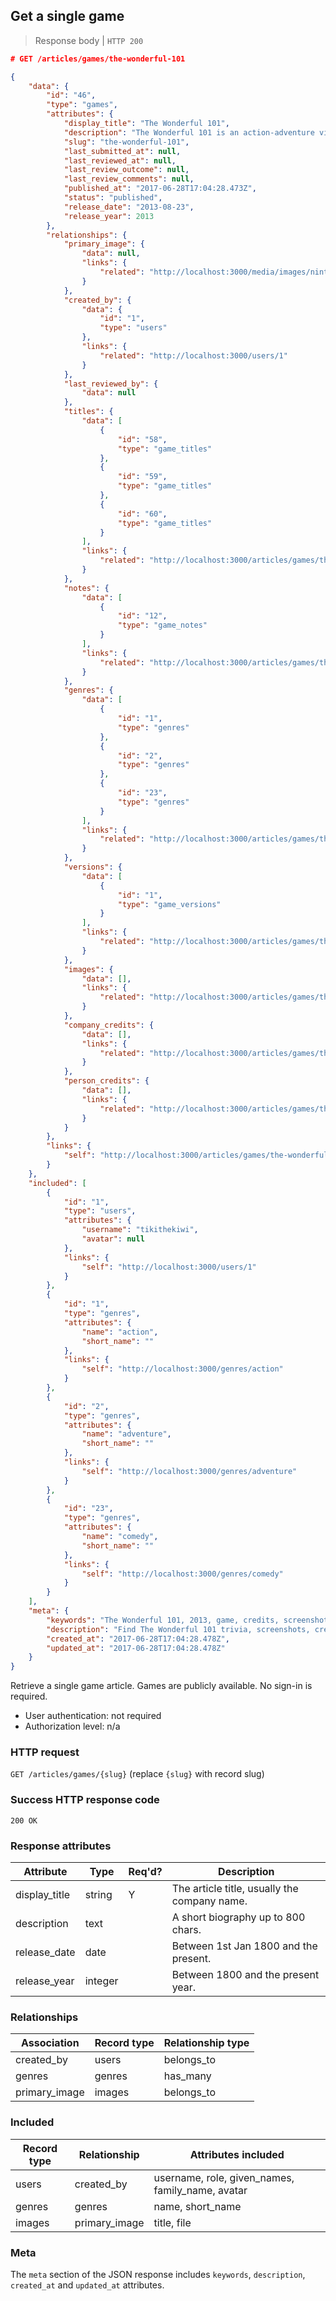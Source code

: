 ## <a name="games_show"></a>Get a single game

> Response body | `HTTP 200`

```JSON
# GET /articles/games/the-wonderful-101

{
    "data": {
        "id": "46",
        "type": "games",
        "attributes": {
            "display_title": "The Wonderful 101",
            "description": "The Wonderful 101 is an action-adventure video game developed by Platinum Games for the Nintendo Wii U.",
            "slug": "the-wonderful-101",
            "last_submitted_at": null,
            "last_reviewed_at": null,
            "last_review_outcome": null,
            "last_review_comments": null,
            "published_at": "2017-06-28T17:04:28.473Z",
            "status": "published",
            "release_date": "2013-08-23",
            "release_year": 2013
        },
        "relationships": {
            "primary_image": {
                "data": null,
                "links": {
                    "related": "http://localhost:3000/media/images/nintendo-office-photo"
                }
            },
            "created_by": {
                "data": {
                    "id": "1",
                    "type": "users"
                },
                "links": {
                    "related": "http://localhost:3000/users/1"
                }
            },
            "last_reviewed_by": {
                "data": null
            },
            "titles": {
                "data": [
                    {
                        "id": "58",
                        "type": "game_titles"
                    },
                    {
                        "id": "59",
                        "type": "game_titles"
                    },
                    {
                        "id": "60",
                        "type": "game_titles"
                    }
                ],
                "links": {
                    "related": "http://localhost:3000/articles/games/the-wonderful-101/titles"
                }
            },
            "notes": {
                "data": [
                    {
                        "id": "12",
                        "type": "game_notes"
                    }
                ],
                "links": {
                    "related": "http://localhost:3000/articles/games/the-wonderful-101/notes"
                }
            },
            "genres": {
                "data": [
                    {
                        "id": "1",
                        "type": "genres"
                    },
                    {
                        "id": "2",
                        "type": "genres"
                    },
                    {
                        "id": "23",
                        "type": "genres"
                    }
                ],
                "links": {
                    "related": "http://localhost:3000/articles/games/the-wonderful-101/genres"
                }
            },
            "versions": {
                "data": [
                    {
                        "id": "1",
                        "type": "game_versions"
                    }
                ],
                "links": {
                    "related": "http://localhost:3000/articles/games/the-wonderful-101/versions"
                }
            },
            "images": {
                "data": [],
                "links": {
                    "related": "http://localhost:3000/articles/games/the-wonderful-101/images"
                }
            },
            "company_credits": {
                "data": [],
                "links": {
                    "related": "http://localhost:3000/articles/games/the-wonderful-101/company_credits"
                }
            },
            "person_credits": {
                "data": [],
                "links": {
                    "related": "http://localhost:3000/articles/games/the-wonderful-101/company_credits"
                }
            }
        },
        "links": {
            "self": "http://localhost:3000/articles/games/the-wonderful-101"
        }
    },
    "included": [
        {
            "id": "1",
            "type": "users",
            "attributes": {
                "username": "tikithekiwi",
                "avatar": null
            },
            "links": {
                "self": "http://localhost:3000/users/1"
            }
        },
        {
            "id": "1",
            "type": "genres",
            "attributes": {
                "name": "action",
                "short_name": ""
            },
            "links": {
                "self": "http://localhost:3000/genres/action"
            }
        },
        {
            "id": "2",
            "type": "genres",
            "attributes": {
                "name": "adventure",
                "short_name": ""
            },
            "links": {
                "self": "http://localhost:3000/genres/adventure"
            }
        },
        {
            "id": "23",
            "type": "genres",
            "attributes": {
                "name": "comedy",
                "short_name": ""
            },
            "links": {
                "self": "http://localhost:3000/genres/comedy"
            }
        }
    ],
    "meta": {
        "keywords": "The Wonderful 101, 2013, game, credits, screenshots, trivia, dbljump, video games, pc games, gaming",
        "description": "Find The Wonderful 101 trivia, screenshots, credits and other info at Dbljump, the video game reference.",
        "created_at": "2017-06-28T17:04:28.478Z",
        "updated_at": "2017-06-28T17:04:28.478Z"
    }
}
```

Retrieve a single game article. Games are publicly available. No sign-in is required.

* User authentication: not required
* Authorization level: n/a

### HTTP request

`GET /articles/games/{slug}` (replace `{slug}` with record slug)

### Success HTTP response code

`200 OK`

### <a name="person_response_attrs"></a>Response attributes

Attribute | Type | Req'd? | Description
--------- | ---- | ------ | -----------
display_title | string | Y | The article title, usually the company name.
description | text | | A short biography up to 800 chars.
release_date | date | | Between 1st Jan 1800 and the present.
release_year | integer | | Between 1800 and the present year.

### Relationships

Association | Record type | Relationship type
------------ | ---------- | -----------------
created_by | users | belongs_to
genres | genres | has_many
primary_image | images | belongs_to

### Included

Record type | Relationship | Attributes included
----------- | ------------ | -------------------
users | created_by | username, role, given_names, family_name, avatar
genres | genres | name, short_name
images | primary_image | title, file

### Meta

The `meta` section of the JSON response includes `keywords`, `description`, `created_at` and `updated_at` attributes.
